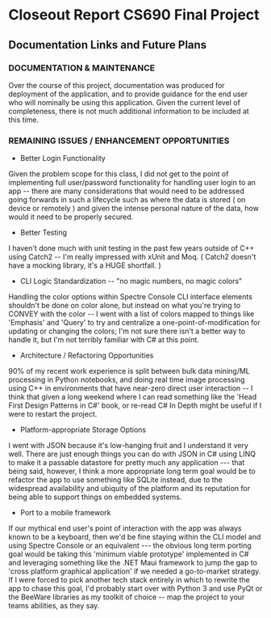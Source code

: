 # Closeout Report CS690 Final Project
## Documentation Links and Future Plans

### DOCUMENTATION & MAINTENANCE

Over the course of this project, documentation was produced for deployment of the application, and to provide guidance
for the end user who will nominally be using this application. Given the current level of completeness, there is not
much additional information to be included at this time.


### REMAINING ISSUES / ENHANCEMENT OPPORTUNITIES

- Better Login Functionality

Given the problem scope for this class, I did not get to the point of implementing full user/password functionality for
handling user login to an app -- there are many considerations that would need to be addressed going forwards in such a
lifecycle such as where the data is stored ( on device or remotely ) and given the intense personal nature of the data,
how would it need to be properly secured.

- Better Testing

I haven't done much with unit testing in the past few years outside of C++ using Catch2 -- I'm really impressed with xUnit and Moq. ( Catch2 doesn't have a mocking library, it's a HUGE shortfall. )

- CLI Logic Standardization -- "no magic numbers, no magic colors"

Handling the color options within Spectre Console CLI interface elements shouldn't be done on color alone, but instead
on what you're trying to CONVEY with the color -- I went with a list of colors mapped to things like 'Emphasis' and
'Query' to try and centralize a one-point-of-modification for updating or changing the colors; I'm not sure there isn't
a better way to handle it, but I'm not terribly familiar with C# at this point.

- Architecture / Refactoring Opportunities

90% of my recent work experience is split between bulk data mining/ML processing in Python notebooks, and doing real
time image processing using C++ in environments that have near-zero direct user interaction -- I think that given a long
weekend where I can read something like the 'Head First Design Patterns in C#' book, or re-read C# In Depth might be
useful if I were to restart the project.

- Platform-appropriate Storage Options

I went with JSON because it's low-hanging fruit and I understand it very well.  There are just enough things you can do
with JSON in C# using LINQ to make it a passable datastore for pretty much any application --- that being said, however,
I think a more appropriate long term goal would be to refactor the app to use something like SQLite instead, due to the
widespread availability and ubiquity of the platform and its reputation for being able to support things on embedded
systems.

- Port to a mobile framework

If our mythical end user's point of interaction with the app was always known to be a keyboard, then we'd be fine
staying within the CLI model and using Spectre Console or an equivalent --- the obvious long term porting goal would be
taking this 'minimum viable prototype' implemented in C# and leveraging something like the .NET Maui framework to jump
the gap to 'cross platform graphical application' if we needed a go-to-market strategy. If I were forced to pick another
tech stack entirely in which to rewrite the app to chase this goal, I'd probably start over with Python 3 and use PyQt
or the BeeWare libraries as my toolkit of choice -- map the project to your teams abilities, as they say.  
